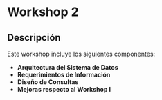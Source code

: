 # Workshop 2

## Descripción
Este workshop incluye los siguientes componentes:

- **Arquitectura del Sistema de Datos**
- **Requerimientos de Información**
- **Diseño de Consultas**
- **Mejoras respecto al Workshop I**
